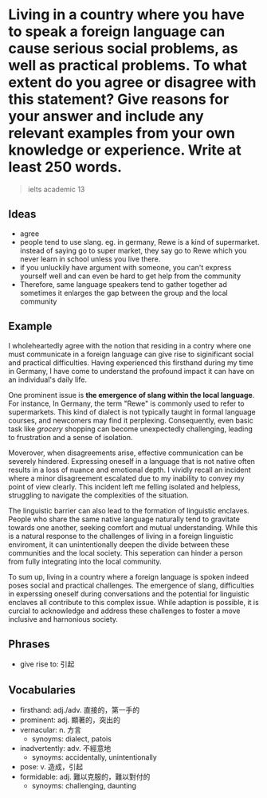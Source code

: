 # Living in a country where you have to speak a foreign language can cause serious social problems, as well as practical problems. To what extent do you agree or disagree with this statement? Give reasons for your answer and include any relevant examples from your own knowledge or experience. Write at least 250 words.

> ielts academic 13

## Ideas

- agree
- people tend to use slang. eg. in germany, Rewe is a kind of supermarket. instead of saying go to super market, they say go to Rewe which you never learn in school unless you live there.
- if you unluckily have argument with someone, you can't express yourself well and can even be hard to get help from the community
- Therefore, same language speakers tend to gather together ad sometimes it enlarges the gap between the group and the local community

## Example

I wholeheartedly agree with the notion that residing in a contry where one must communicate in a foreign language can give rise to siginificant social and practical difficulties. Having experienced this firsthand during my time in Germany, I have come to understand the profound impact it can have on an individual's daily life.

One prominent issue is **the emergence of slang within the local language**. For instance, In Germany, the term "Rewe" is commonly used to refer to supermarkets. This kind of dialect is not typically taught in formal language courses, and newcomers may find it perplexing. Consequently, even basic task like *grocery* shopping can become unexpectedly challenging, leading to frustration and a sense of isolation.

Moverover, when disagreements arise, effective communication can be severely hindered. Expressing oneself in a language that is not native often results in a loss of nuance and emotional depth. I vividly recall an incident where a minor disagreement escalated due to my inability to convey my point of view clearly. This incident left me felling isolated and helpless, struggling to navigate the complexities of the situation.

The linguistic barrier can also lead to the formation of linguistic enclaves. People who share the same native language naturally tend to gravitate towards one another, seeking comfort and mutual understanding. While this is a natural response to the challenges of living in a foreign linguistic enviroment, it can unintentionally deepen the divide between these communities and the local society. This seperation can hinder a person from fully integrating into the local community.

To sum up, living in a country where a foreign language is spoken indeed poses social and practical challenges. The emergence of slang, difficulties in experssing oneself during conversations and the potential for linguistic enclaves all contribute to this complex issue. While adaption is possible, it is curcial to acknowledge and address these challenges to foster a move inclusive and harnonious society.

## Phrases

- give rise to: 引起

## Vocabularies

- firsthand: adj./adv. 直接的，第一手的
- prominent: adj. 顯著的，突出的
- vernacular: n. 方言
  - synoyms: dialect, patois
- inadvertently: adv. 不經意地
  - synoyms: accidentally, unintentionally
- pose: v. 造成，引起
- formidable: adj. 難以克服的，難以對付的
  - synoyms: challenging, daunting